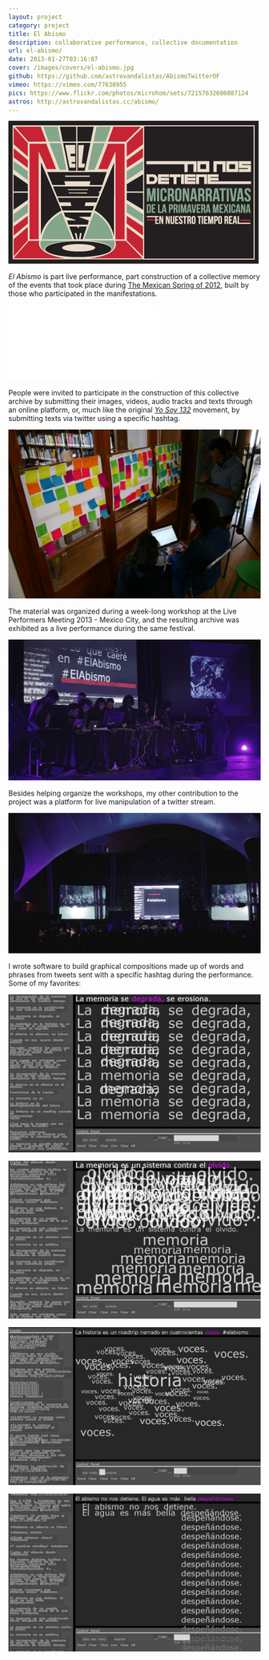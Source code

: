 ```yaml
---
layout: project
category: project
title: El Abismo
description: collaborative performance, collective documentation
url: el-abismo/
date: 2013-01-27T03:16:07
cover: /images/covers/el-abismo.jpg
github: https://github.com/astrovandalistas/AbismoTwitterOF
vimeo: https://vimeo.com/77638955
pics: https://www.flickr.com/photos/microhom/sets/72157632606087124
astros: http://astrovandalistas.cc/abismo/
---
```

![](/images/projects/el-abismo/logoHEADER1.jpg)

*El Abismo* is part live performance, part construction of a collective memory of the events that took place during [The Mexican Spring of 2012](http://en.wikipedia.org/wiki/Yo_Soy_132), built by those who participated in the manifestations.

<div class="video-wrapper video-wrapper-16x9">
    <iframe src="//player.vimeo.com/video/77638955?title=0&amp;byline=0&amp;portrait=0&amp;color=a9aeb0" frameborder="0" webkitallowfullscreen="" mozallowfullscreen="" allowfullscreen=""></iframe>
</div>

People were invited to participate in the construction of this collective archive by submitting their images, videos, audio tracks and texts through an online platform, or, much like the original [*Yo Soy 132*](http://en.wikipedia.org/wiki/Yo_Soy_132) movement, by submitting texts via twitter using a specific hashtag.

![](/images/projects/el-abismo/abismo10.jpg)

The material was organized during a week-long workshop at the Live Performers Meeting 2013 - Mexico City, and the resulting archive was exhibited as a live performance during the same festival.

![](/images/projects/el-abismo/abismoLPM03.jpg)

Besides helping organize the workshops, my other contribution to the project was a platform for live manipulation of a twitter stream.

![](/images/projects/el-abismo/abismoLPM05.jpg)

I wrote software to build graphical compositions made up of words and phrases from tweets sent with a specific hashtag during the performance. Some of my favorites:

![](/images/projects/el-abismo/abismoTwitter05.jpg)

![](/images/projects/el-abismo/abismoTwitter03.jpg)

![](/images/projects/el-abismo/abismoTwitter01.jpg)

![](/images/projects/el-abismo/abismoTwitter00.jpg)

